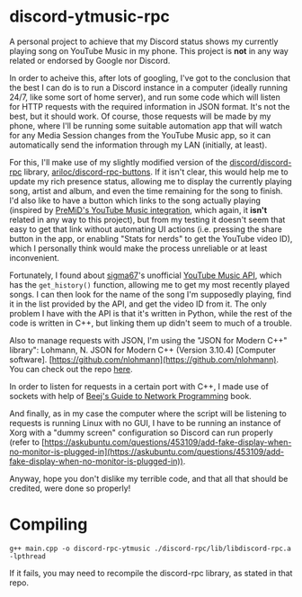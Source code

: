 # discord-ytmusic-rpc
A personal project to achieve that my Discord status shows my currently playing song on YouTube Music in my phone.
This project is **not** in any way related or endorsed by Google nor Discord.

In order to acheive this, after lots of googling, I've got to the conclusion that the best I can do is to run a Discord instance in a computer (ideally running 24/7, like some sort of home server), and run some code which will listen for HTTP requests with the required information in JSON format. It's not the best, but it should work. Of course, those requests will be made by my phone, where I'll be running some suitable automation app that will watch for any Media Session changes from the YouTube Music app, so it can automatically send the information through my LAN (initially, at least).

For this, I'll make use of my slightly modified version of the [discord/discord-rpc](https://github.com/discord/discord-rpc) library, [ariloc/discord-rpc-buttons](https://github.com/ariloc/discord-rpc-buttons). If it isn't clear, this would help me to update my rich presence status, allowing me to display the currently playing song, artist and album, and even the time remaining for the song to finish. 
I'd also like to have a button which links to the song actually playing (inspired by [PreMiD's YouTube Music integration](https://premid.app/store/presences/YouTube%20Music), which again, it **isn't** related in any way to this project), but from my testing it doesn't seem that easy to get that link without automating UI actions (i.e. pressing the share button in the app, or enabling "Stats for nerds" to get the YouTube video ID), which I personally think would make the process unreliable or at least inconvenient. 

Fortunately, I found about [sigma67](https://github.com/sigma67/ytmusicapi)'s unofficial [YouTube Music API](https://github.com/sigma67/ytmusicapi), which has the `get_history()` function, allowing me to get my most recently played songs. I can then look for the name of the song I'm supposedly playing, find it in the list provided by the API, and get the video ID from it. The only problem I have with the API is that it's written in Python, while the rest of the code is written in C++, but linking them up didn't seem to much of a trouble.

Also to manage requests with JSON, I'm using the "JSON for Modern C++" library": Lohmann, N. JSON for Modern C++ (Version 3.10.4) [Computer software]. [https://github.com/nlohmann](https://github.com/nlohmann). You can check out the repo [here](https://github.com/nlohmann/json).

In order to listen for requests in a certain port with C++, I made use of sockets with help of [Beej's Guide to Network Programming](https://beej.us/guide/bgnet/) book. 

And finally, as in my case the computer where the script will be listening to requests is running Linux with no GUI, I have to be running an instance of Xorg with a "dummy screen" configuration so Discord can run properly (refer to [https://askubuntu.com/questions/453109/add-fake-display-when-no-monitor-is-plugged-in](https://askubuntu.com/questions/453109/add-fake-display-when-no-monitor-is-plugged-in)).

Anyway, hope you don't dislike my terrible code, and that all that should be credited, were done so properly!

# Compiling
```
g++ main.cpp -o discord-rpc-ytmusic ./discord-rpc/lib/libdiscord-rpc.a -lpthread
```
If it fails, you may need to recompile the discord-rpc library, as stated in that repo.
